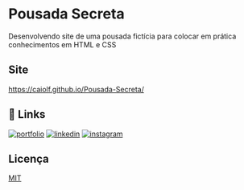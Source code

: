 
# Pousada Secreta

Desenvolvendo site de uma pousada fictícia para colocar em prática conhecimentos em HTML e CSS


## Site

https://caiolf.github.io/Pousada-Secreta/
## 🔗 Links
[![portfolio](https://img.shields.io/badge/my_portfolio-000?style=for-the-badge&logo=github&logoColor=white)](https://github.com/caiolf)
[![linkedin](https://img.shields.io/badge/linkedin-0A66C2?style=for-the-badge&logo=linkedin&logoColor=white)](https://www.linkedin.com/ciaolf)
[![instagram](https://img.shields.io/badge/instagram-E4405F?style=for-the-badge&logo=instagram&logoColor=white)](https://www.instagram.com/caio.lferraresi/)


## Licença

[MIT](https://choosealicense.com/licenses/mit/)

